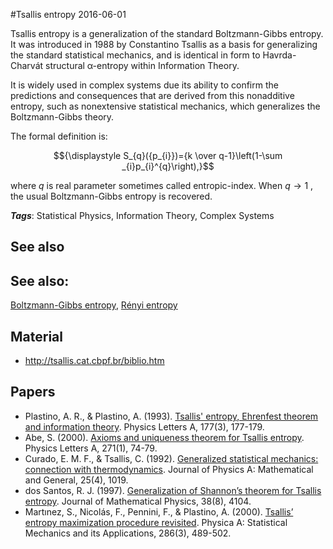 
#Tsallis entropy
2016-06-01

Tsallis entropy is a generalization of the standard Boltzmann-Gibbs entropy. It was introduced in 1988 by Constantino Tsallis as a basis for generalizing the standard statistical mechanics, and is identical in form to Havrda-Charvát structural α-entropy within Information Theory. 

It is widely used in complex systems due its ability to confirm the predictions and consequences that are derived from this nonadditive entropy, such as nonextensive statistical mechanics, which generalizes the Boltzmann-Gibbs theory.

The formal definition is:

$${\displaystyle S_{q}({p_{i}})={k \over q-1}\left(1-\sum _{i}p_{i}^{q}\right),}$$

where $q$ is real parameter sometimes called entropic-index. When ${\displaystyle q\to 1}$ , the usual Boltzmann-Gibbs entropy is recovered.

***Tags***: Statistical Physics, Information Theory, Complex Systems

## See also
## See also:
[Boltzmann-Gibbs entropy](/boltzmann-gibbs_entropy), [Rényi entropy](/rényi_entropy)
## Material
* http://tsallis.cat.cbpf.br/biblio.htm

## Papers
* Plastino, A. R., & Plastino, A. (1993). [Tsallis' entropy, Ehrenfest theorem and information theory](http://www.sciencedirect.com/science/article/pii/037596019390021Q). Physics Letters A, 177(3), 177-179.
* Abe, S. (2000). [Axioms and uniqueness theorem for Tsallis entropy](http://arxiv.org/pdf/cond-mat/0206078). Physics Letters A, 271(1), 74-79.
* Curado, E. M. F., & Tsallis, C. (1992). [Generalized statistical mechanics: connection with thermodynamics](http://iopscience.iop.org/article/10.1088/0305-4470/25/4/038/meta). Journal of Physics A: Mathematical and General, 25(4), 1019.
* dos Santos, R. J. (1997). [Generalization of Shannon’s theorem for Tsallis entropy](http://www.cbpf.br/GrupPesq/StatisticalPhys/pdftheo/Santos1997.pdf). Journal of Mathematical Physics, 38(8), 4104.
* Martınez, S., Nicolás, F., Pennini, F., & Plastino, A. (2000). [Tsallis’ entropy maximization procedure revisited](http://arxiv.org/pdf/physics/0003098). Physica A: Statistical Mechanics and its Applications, 286(3), 489-502.


